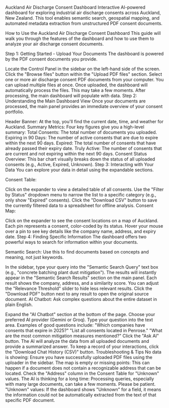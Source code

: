 Auckland Air Discharge Consent Dashboard
Interactive AI-powered dashboard for exploring industrial air discharge consents across Auckland, New Zealand.
This tool enables semantic search, geospatial mapping, and automated metadata extraction from unstructured PDF consent documents.

How to Use the Auckland Air Discharge Consent Dashboard
This guide will walk you through the features of the dashboard and how to use them to analyze your air discharge consent documents.

Step 1: Getting Started - Upload Your Documents
The dashboard is powered by the PDF consent documents you provide.

Locate the Control Panel in the sidebar on the left-hand side of the screen.
Click the "Browse files" button within the "Upload PDF files" section.
Select one or more air discharge consent PDF documents from your computer. You can upload multiple files at once.
Once uploaded, the dashboard will automatically process the files. This may take a few moments. After processing, the main dashboard will populate with data.
Step 2: Understanding the Main Dashboard View
Once your documents are processed, the main panel provides an immediate overview of your consent portfolio.

Header Banner: At the top, you'll find the current date, time, and weather for Auckland.
Summary Metrics: Four key figures give you a high-level summary:
Total Consents: The total number of documents you uploaded.
Expiring in 90 Days: The number of active consents that are due to expire within the next 90 days.
Expired: The total number of consents that have already passed their expiry date.
Truly Active: The number of consents that are current and not expiring within the next 90 days.
Consent Status Overview: This bar chart visually breaks down the status of all uploaded consents (e.g., Active, Expired, Unknown).
Step 3: Interacting with Your Data
You can explore your data in detail using the expandable sections.

Consent Table:

Click on the expander to view a detailed table of all consents.
Use the "Filter by Status" dropdown menu to narrow the list to a specific category (e.g., only show "Expired" consents).
Click the "Download CSV" button to save the currently filtered data to a spreadsheet for offline analysis.
Consent Map:

Click on the expander to see the consent locations on a map of Auckland.
Each pin represents a consent, color-coded by its status.
Hover your mouse over a pin to see key details like the company name, address, and expiry date.
Step 4: Finding Specific Information
The dashboard offers two powerful ways to search for information within your documents.

Semantic Search: Use this to find documents based on concepts and meaning, not just keywords.

In the sidebar, type your query into the "Semantic Search Query" text box (e.g., "concrete batching plant dust mitigation").
The results will instantly appear in the "Semantic Search Results" section on the main panel.
Each result shows the company, address, and a similarity score. You can adjust the "Relevance Threshold" slider to hide less relevant results.
Click the "Download PDF" button next to any result to open the original source document.
AI Chatbot: Ask complex questions about the entire dataset in plain English.

Expand the "AI Chatbot" section at the bottom of the page.
Choose your preferred AI provider (Gemini or Groq).
Type your question into the text area. Examples of good questions include:
"Which companies have consents that expire in 2025?"
"List all consents located in Penrose."
"What are the most common mitigation measures mentioned?"
Click the "Ask AI" button. The AI will analyze the data from all uploaded documents and provide a summarized answer.
To keep a record of your interactions, click the "Download Chat History (CSV)" button.
Troubleshooting & Tips
No data is showing: Ensure you have successfully uploaded PDF files using the uploader in the sidebar.
The map is empty or missing points: This can happen if a document does not contain a recognizable address that can be located. Check the "Address" column in the Consent Table for "Unknown" values.
The AI is thinking for a long time: Processing queries, especially with many large documents, can take a few moments. Please be patient.
"Unknown" values: If the dashboard shows "Unknown" for a field, it means the information could not be automatically extracted from the text of that specific PDF document.
